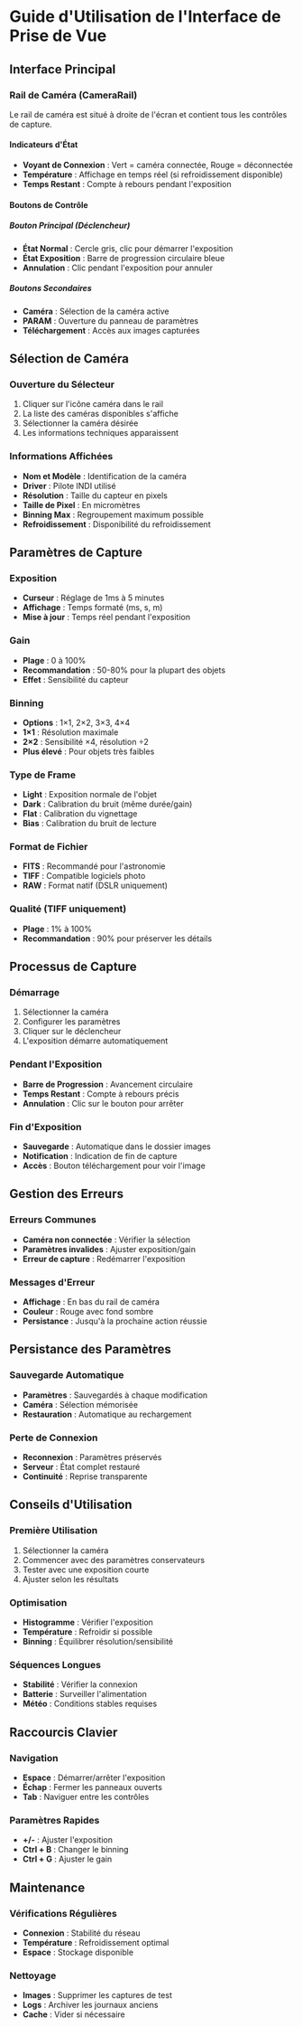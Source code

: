# Guide d'Utilisation de l'Interface de Prise de Vue

## Interface Principal

### Rail de Caméra (CameraRail)

Le rail de caméra est situé à droite de l'écran et contient tous les contrôles de capture.

#### Indicateurs d'État

- **Voyant de Connexion** : Vert = caméra connectée, Rouge = déconnectée
- **Température** : Affichage en temps réel (si refroidissement disponible)
- **Temps Restant** : Compte à rebours pendant l'exposition

#### Boutons de Contrôle

##### Bouton Principal (Déclencheur)

- **État Normal** : Cercle gris, clic pour démarrer l'exposition
- **État Exposition** : Barre de progression circulaire bleue
- **Annulation** : Clic pendant l'exposition pour annuler

##### Boutons Secondaires

- **Caméra** : Sélection de la caméra active
- **PARAM** : Ouverture du panneau de paramètres
- **Téléchargement** : Accès aux images capturées

## Sélection de Caméra

### Ouverture du Sélecteur

1. Cliquer sur l'icône caméra dans le rail
2. La liste des caméras disponibles s'affiche
3. Sélectionner la caméra désirée
4. Les informations techniques apparaissent

### Informations Affichées

- **Nom et Modèle** : Identification de la caméra
- **Driver** : Pilote INDI utilisé
- **Résolution** : Taille du capteur en pixels
- **Taille de Pixel** : En micromètres
- **Binning Max** : Regroupement maximum possible
- **Refroidissement** : Disponibilité du refroidissement

## Paramètres de Capture

### Exposition

- **Curseur** : Réglage de 1ms à 5 minutes
- **Affichage** : Temps formaté (ms, s, m)
- **Mise à jour** : Temps réel pendant l'exposition

### Gain

- **Plage** : 0 à 100%
- **Recommandation** : 50-80% pour la plupart des objets
- **Effet** : Sensibilité du capteur

### Binning

- **Options** : 1×1, 2×2, 3×3, 4×4
- **1×1** : Résolution maximale
- **2×2** : Sensibilité ×4, résolution ÷2
- **Plus élevé** : Pour objets très faibles

### Type de Frame

- **Light** : Exposition normale de l'objet
- **Dark** : Calibration du bruit (même durée/gain)
- **Flat** : Calibration du vignettage
- **Bias** : Calibration du bruit de lecture

### Format de Fichier

- **FITS** : Recommandé pour l'astronomie
- **TIFF** : Compatible logiciels photo
- **RAW** : Format natif (DSLR uniquement)

### Qualité (TIFF uniquement)

- **Plage** : 1% à 100%
- **Recommandation** : 90% pour préserver les détails

## Processus de Capture

### Démarrage

1. Sélectionner la caméra
2. Configurer les paramètres
3. Cliquer sur le déclencheur
4. L'exposition démarre automatiquement

### Pendant l'Exposition

- **Barre de Progression** : Avancement circulaire
- **Temps Restant** : Compte à rebours précis
- **Annulation** : Clic sur le bouton pour arrêter

### Fin d'Exposition

- **Sauvegarde** : Automatique dans le dossier images
- **Notification** : Indication de fin de capture
- **Accès** : Bouton téléchargement pour voir l'image

## Gestion des Erreurs

### Erreurs Communes

- **Caméra non connectée** : Vérifier la sélection
- **Paramètres invalides** : Ajuster exposition/gain
- **Erreur de capture** : Redémarrer l'exposition

### Messages d'Erreur

- **Affichage** : En bas du rail de caméra
- **Couleur** : Rouge avec fond sombre
- **Persistance** : Jusqu'à la prochaine action réussie

## Persistance des Paramètres

### Sauvegarde Automatique

- **Paramètres** : Sauvegardés à chaque modification
- **Caméra** : Sélection mémorisée
- **Restauration** : Automatique au rechargement

### Perte de Connexion

- **Reconnexion** : Paramètres préservés
- **Serveur** : État complet restauré
- **Continuité** : Reprise transparente

## Conseils d'Utilisation

### Première Utilisation

1. Sélectionner la caméra
2. Commencer avec des paramètres conservateurs
3. Tester avec une exposition courte
4. Ajuster selon les résultats

### Optimisation

- **Histogramme** : Vérifier l'exposition
- **Température** : Refroidir si possible
- **Binning** : Équilibrer résolution/sensibilité

### Séquences Longues

- **Stabilité** : Vérifier la connexion
- **Batterie** : Surveiller l'alimentation
- **Météo** : Conditions stables requises

## Raccourcis Clavier

### Navigation

- **Espace** : Démarrer/arrêter l'exposition
- **Échap** : Fermer les panneaux ouverts
- **Tab** : Naviguer entre les contrôles

### Paramètres Rapides

- **+/-** : Ajuster l'exposition
- **Ctrl + B** : Changer le binning
- **Ctrl + G** : Ajuster le gain

## Maintenance

### Vérifications Régulières

- **Connexion** : Stabilité du réseau
- **Température** : Refroidissement optimal
- **Espace** : Stockage disponible

### Nettoyage

- **Images** : Supprimer les captures de test
- **Logs** : Archiver les journaux anciens
- **Cache** : Vider si nécessaire
